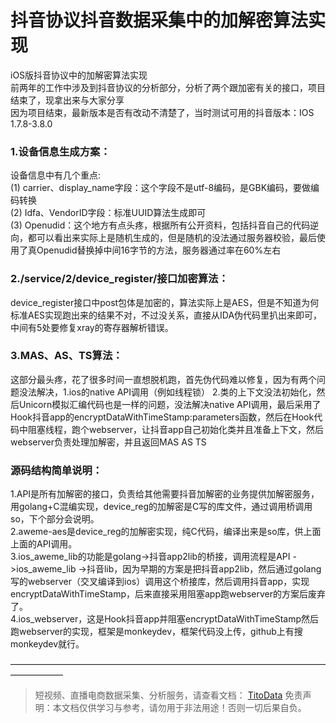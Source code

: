 # 抖音协议抖音数据采集中的加解密算法实现

iOS版抖音协议中的加解密算法实现<br />前两年的工作中涉及到抖音协议的分析部分，分析了两个跟加密有关的接口，项目结束了，现拿出来与大家分享<br />因为项目结束，最新版本是否有改动不清楚了，当时测试可用的抖音版本：IOS 1.7.8-3.8.0
<a name="vdXCk"></a>
### 1.设备信息生成方案：
设备信息中有几个重点:<br />(1) carrier、display_name字段：这个字段不是utf-8编码，是GBK编码，要做编码转换<br />(2) Idfa、VendorID字段：标准UUID算法生成即可<br />(3) Openudid：这个地方有点头疼，根据所有公开资料，包括抖音自己的代码逆向，都可以看出来实际上是随机生成的，但是随机的没法通过服务器校验，最后使用了真Openudid替换掉中间16字节的方法，服务器通过率在60%左右<br />

<a name="iFAQ8"></a>
### 2./service/2/device_register/接口加密算法：
device_register接口中post包体是加密的，算法实际上是AES，但是不知道为何标准AES实现跑出来的结果不对，不过没关系，直接从IDA伪代码里扒出来即可，中间有5处要修复xray的寄存器解析错误。<br />

<a name="bEBbx"></a>
### 3.MAS、AS、TS算法：
这部分最头疼，花了很多时间一直想脱机跑，首先伪代码难以修复，因为有两个问题没法解决，1.ios的native API调用（例如线程锁） 2.类的上下文没法初始化，然后Unicorn模拟汇编代码也是一样的问题，没法解决native API调用，最后采用了Hook抖音app的encryptDataWithTimeStamp:parameters函数，然后在Hook代码中阻塞线程，跑个webserver，让抖音app自己初始化类并且准备上下文，然后webserver负责处理加解密，并且返回MAS AS TS<br />

<a name="FDn1r"></a>
### 源码结构简单说明：
1.API是所有加解密的接口，负责给其他需要抖音加解密的业务提供加解密服务，用golang+C混编实现，device_reg的加解密是C写的库文件，通过调用桥调用so，下个部分会说明。<br />2.aweme-aes是device_reg的加解密实现，纯C代码，编译出来是so库，供上面上面的API调用。<br />3.ios_aweme_lib的功能是golang->抖音app2lib的桥接，调用流程是API ->ios_aweme_lib ->抖音lib，因为早期的方案是把抖音app2lib，然后通过golang写的webserver（交叉编译到ios）调用这个桥接库，然后调用抖音app，实现encryptDataWithTimeStamp，后来直接采用阻塞app跑webserver的方案后废弃了。<br />4.ios_webserver，这是Hook抖音app并阻塞encryptDataWithTimeStamp然后跑webserver的实现，框架是monkeydev，框架代码没上传，github上有搜monkeydev就行。

——————————————————————————————————————————

>
> 短视频、直播电商数据采集、分析服务，请查看文档： [TitoData](https://www.titodata.com?from=douyinarticle)
> 免责声明：本文档仅供学习与参考，请勿用于非法用途！否则一切后果自负。
> 
